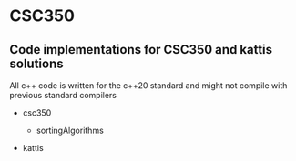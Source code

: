 # CSC350
## Code implementations for CSC350 and kattis solutions

All c++ code is written for the c++20 standard and might not compile with previous standard compilers

- csc350
  - sortingAlgorithms
  
- kattis
